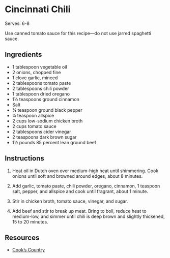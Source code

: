 # Cincinnati Chili

Serves: 6-8

Use canned tomato sauce for this recipe—do not use jarred spaghetti sauce.

## Ingredients

* 1 tablespoon vegetable oil
* 2 onions, chopped fine
* 1 clove garlic, minced
* 2 tablespoons tomato paste
* 2 tablespoons chili powder
* 1 tablespoon dried oregano
* 1½ teaspoons ground cinnamon
* Salt
* ¾ teaspoon ground black pepper
* ¼ teaspoon allspice
* 2 cups low-sodium chicken broth
* 2 cups tomato sauce
* 2 tablespoons cider vinegar
* 2 teaspoons dark brown sugar
* 1½ pounds 85 percent lean ground beef

## Instructions

1. Heat oil in Dutch oven over medium-high heat until shimmering. Cook onions until soft and browned around edges, about 8 minutes.

2. Add garlic, tomato paste, chili powder, oregano, cinnamon, 1 teaspoon salt, pepper, and allspice and cook until fragrant, about 1 minute.

3. Stir in chicken broth, tomato sauce, vinegar, and sugar.

2. Add beef and stir to break up meat. Bring to boil, reduce heat to medium-low, and simmer until chili is deep brown and slightly thickened, 15 to 20 minutes.

## Resources

* [Cook’s Country](https://www.cookscountry.com/recipes/3376-cincinnati-chili)

